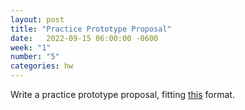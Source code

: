 ```yaml
---
layout: post
title: "Practice Prototype Proposal"
date:   2022-09-15 06:00:00 -0600
week: "1"
number: "5"
categories: hw
---
```


Write a practice prototype proposal, fitting [this](https://physcpu1.caseyanderson.com/briefs/proposals.html) format.
